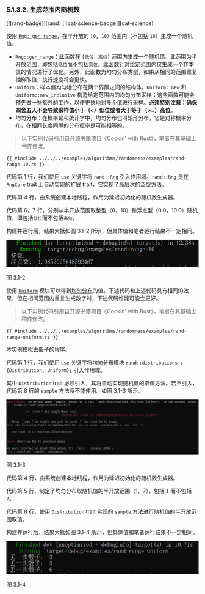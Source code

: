 ### 5.1.3.2. 生成范围内随机数

[![rand-badge]][rand] [![cat-science-badge]][cat-science]

使用 [`Rng::gen_range`]，在半开放的 `[0, 10)` 范围内（不包括 `10`）生成一个随机值。

- `Rng::gen_range`：此函数在 `[低位，高位]` 范围内生成一个随机值。此范围为半开放范围，即包括`低位`而不包括`高位`。此函数针对给定范围内仅生成一个样本值的情况进行了优化。另外，此函数为均匀分布类型，如果从相同的范围重复抽样取值，执行速度将会更快。
- `Uniform`：样本值均匀地分布在两个界限之间的结构体。`Uniform::new` 和 `Uniform::new_inclusive` 构造给定范围内的均匀分布采样；这些函数可能会预先做一些额外的工作，以便更快地对多个值进行采样。**必须特别注意：确保四舍五入不会导致采样值小于（<）低位或者大于等于（>=）高位**。
- 均匀分布：在概率论和统计学中，均匀分布也叫矩形分布，它是对称概率分布，在相同长度间隔的分布概率是可能相等的。

> 以下实例代码引用自开源书籍项目《Cookin' with Rust》，笔者在其基础上稍作修改。

```rust,edition2018
{{ #include ../../../examples/algorithms/randomness/examples/rand-range-10.rs }}
```

代码第 1 行，我们使用 `use` 关键字将 `rand::Rng` 引入作用域。`rand::Rng` 是在 `RngCore` trait 上自动实现的扩展 trait，它实现了高层次的泛型方法。

代码第 4 行，由系统创建本地线程，作用为延迟初始化的随机数生成器。

代码第 6，7 行，分别从半开放范围取整型（0，10）和浮点型（0.0，10.0）随机值，即包括`低位`而不包括`高位`。

构建并运行后，结果大抵如图 3.1-2 所示，但具体值和笔者运行结果不一定相同。

![rand-range-10](../../css/algorithms/rand-range-10.png)

图 3.1-2

使用 [`Uniform`] 模块可以得到[均匀分布][uniform distribution]的值。下述代码和上述代码具有相同的效果，但在相同范围内重复生成数字时，下述代码性能可能会更好。

> 以下实例代码引用自开源书籍项目《Cookin' with Rust》，笔者在其基础上稍作修改。

```rust,edition2018
{{ #include ../../../examples/algorithms/randomness/examples/rand-range-uniform.rs }}
```

本实例模拟丢骰子的程序。

代码第 1 行，我们使用 `use` 关键字将均匀分布模块 `rand::distributions::{Distribution, Uniform};` 引入作用域。

其中 `Distribution` trait 必须引入，其将自动实现随机值的取值方法。若不引入，代码第 8 行的 `sample` 方法将不能使用。如图 3.1-3 所示。 

![rand-range-uniform-error](../../css/algorithms/rand-range-uniform-error.png)

图 3.1-3

代码第 4 行，由系统创建本地线程，作用为延迟初始化的随机数生成器。

代码第 5 行，制定了均匀分布取随机值的半开放范围（1，7），包括 `1` 而不包括 `7`。

代码第 8 行，使用 `Distribution` trait 实现的 `sample` 方法进行随机值的半开放范围取值。

构建并运行后，结果大抵如图 3.1-4 所示，但具体值和笔者运行结果不一定相同。

![rand-range-uniform](../../css/algorithms/rand-range-uniform.png)

图 3.1-4

[`Uniform`]: https://docs.rs/rand/*/rand/distributions/uniform/struct.Uniform.html
[`Rng::gen_range`]: https://doc.rust-lang.org/rand/*/rand/trait.Rng.html#method.gen_range
[uniform distribution]: https://en.wikipedia.org/wiki/Uniform_distribution_(continuous)
